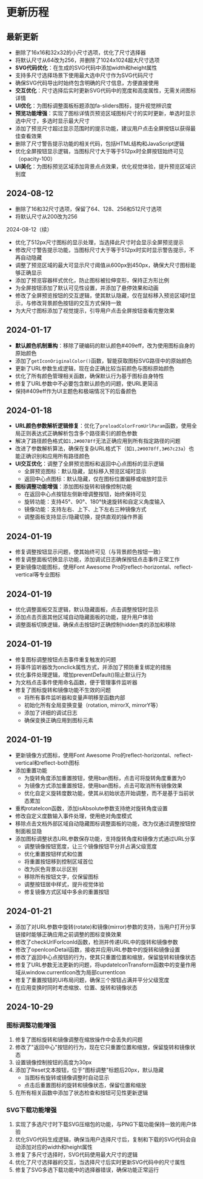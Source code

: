 # 更新历程

## 最新更新
- 删除了16x16和32x32的小尺寸选项，优化了尺寸选择器
- 将默认尺寸从64改为256，并删除了1024x1024超大尺寸选项
- **SVG代码优化**：在生成的SVG代码中添加width和height属性
- 支持多尺寸选择场景下使用最大选中尺寸作为SVG代码尺寸
- 确保SVG代码导出时始终包含明确的尺寸信息，方便直接使用
- **交互优化**：尺寸选择后实时更新SVG代码中的宽度和高度属性，无需关闭图标详情
- **UI优化**：为图标调整面板标题添加fa-sliders图标，提升视觉辨识度
- **预览功能增强**：实现了图标详情页预览区域图标尺寸的实时更新，单选时显示选中尺寸，多选时显示最大尺寸
- 添加了预览尺寸超过显示范围时的提示功能，建议用户点击全屏按钮以获得最佳查看效果
- 删除了尺寸警告提示功能的相关代码，包括HTML结构和JavaScript逻辑
- 优化全屏按钮显示逻辑，当图标尺寸大于等于512px时全屏按钮始终可见（opacity-100）
- **UI美化**：为图标预览区域添加背景点点效果，优化视觉体验，提升预览区域识别度

## 2024-08-12
- 删除了16和32尺寸选项，保留了64、128、256和512尺寸选项
- 将默认尺寸从200改为256

2024-08-12（续）
- 优化了512px尺寸图标的显示处理，当选择此尺寸时会显示全屏预览提示
- 修改尺寸警告提示功能，当图标尺寸大于等于512px时实时显示警告提示，不再自动隐藏
- 调整了预览区域的最大可显示尺寸阈值从600px到450px，确保大尺寸图标能够正确显示
- 添加了预览容器样式优化，防止图标被拉伸变形，保持正方形比例
- 为全屏按钮添加了默认可见性设置，并添加了悬停效果和动画
- 修改了全屏预览按钮的交互逻辑，使其默认隐藏，仅在鼠标移入预览区域时显示，与修改背景颜色按钮的交互方式保持一致
- 为大尺寸图标添加了视觉提示，引导用户点击全屏按钮查看完整效果

## 2024-01-17
- **默认颜色机制重构**：移除了硬编码的默认颜色#409eff，改为使用图标自身的原始颜色
- 添加了`getIconOriginalColor()`函数，智能获取图标SVG路径中的原始颜色
- 更新了URL参数生成逻辑，现在会正确比较当前颜色与图标原始颜色
- 优化了所有颜色管理相关函数，确保默认行为基于图标自身特性
- 修复了URL参数中不必要包含默认颜色的问题，使URL更简洁
- 保持#409eff作为UI主题色和极端情况下的后备颜色

## 2024-01-18
- **URL颜色参数解析逻辑修复**：优化了`preloadColorFromUrlParam`函数，使用全局正则表达式正确解析包含多个路径索引的颜色参数
- 解决了路径颜色格式如`1,2#0078ff`无法正确应用到所有指定路径的问题
- 改进了参数解析算法，确保在复杂URL格式下（如`1,2#0078ff,3#67c23a`）也能正确识别和应用所有路径颜色
- **UI交互优化**：调整了全屏预览图标和返回中心点图标的显示逻辑
  - 全屏预览图标：默认隐藏，鼠标移入预览区域时显示
  - 返回中心点图标：默认隐藏，仅在图标位置偏移或缩放时显示
- **图标调整功能增强**：添加图标旋转和镜像控制功能
  - 在返回中心点按钮左侧新增调整按钮，始终保持可见
  - 旋转功能：支持45°、90°、180°快速旋转和自定义角度输入
  - 镜像功能：支持左右、上下、上下左右三种镜像方式
  - 调整面板支持显示/隐藏切换，提供直观的操作界面

## 2024-01-19
- 修复调整按钮显示问题，使其始终可见（与背景颜色按钮一致）
- 修复调整面板切换显示功能，添加调试日志确保按钮点击事件正常工作
- 更新镜像功能图标，使用Font Awesome Pro的reflect-horizontal、reflect-vertical等专业图标

## 2024-01-19
- 优化调整面板交互逻辑，默认隐藏面板，点击调整按钮时显示
- 添加点击页面其他区域自动隐藏面板的功能，提升用户体验
- 调整面板切换逻辑，确保点击按钮时正确控制hidden类的添加和移除

## 2024-01-19
- 修复图标调整按钮点击事件重复触发的问题
- 将事件监听器改为onclick属性方式，并添加了预防重复绑定的措施
- 优化事件处理逻辑，增加preventDefault()阻止默认行为
- 为文档点击事件使用命名函数，便于管理事件监听器
- 修复了图标旋转和镜像功能不生效的问题
  - 将所有事件监听器和变量声明移至函数内部
  - 初始化所有全局变换变量（rotation, mirrorX, mirrorY等）
  - 添加了详细的调试日志
  - 确保变换正确应用到图标元素

## 2024-01-19
- 更新镜像方式图标，使用Font Awesome Pro的reflect-horizontal、reflect-vertical和reflect-both图标
- 添加重置功能
  - 为旋转角度添加重置按钮，使用ban图标，点击可将旋转角度重置为0
  - 为镜像方式添加重置按钮，使用ban图标，点击可取消所有镜像效果
  - 优化自定义旋转度数功能，使其从初始状态开始调整，而不是基于当前状态累加
- 重构rotateIcon函数，添加isAbsolute参数支持绝对旋转角度设置
- 修改自定义度数输入事件处理，使用绝对角度模式
- 移除点击文档外部区域自动隐藏图标调整面板的功能，改为仅通过调整按钮控制面板显隐
- 添加图标调整状态URL参数保存功能，支持旋转角度和镜像方式通过URL分享
  - 调整镜像按钮宽度，让三个镜像按钮平分并占满父级宽度
  - 优化重置按钮样式和位置
  - 将重置按钮移到控制区域首位
  - 改为灰色背景以示区别
  - 移除所有按钮文字，仅保留图标
  - 调整按钮居中样式，提升视觉体验
  - 修复镜像方式区域中多余的重置按钮

## 2024-01-21
- 添加了对URL参数中旋转(rotate)和镜像(mirror)参数的支持，当用户打开分享链接时能够正确应用之前调整的图标变换效果
- 修改了checkUrlForIconId函数，检测并传递URL中的旋转和镜像参数
- 修改了openIconDetail函数，接收并应用URL参数中的旋转和镜像设置
- 修改了返回中心点按钮的行为，使其只重置位置和缩放，保留旋转和镜像状态
- 修复了URL参数无法更新的问题，将updateIconTransform函数中的变量作用域从window.currentIcon改为局部currentIcon
- 修复了重置按钮的UI布局问题，确保三个按钮占满并平分父级宽度
- 在应用变换时同时考虑缩放、位置、旋转和镜像状态

## 2024-10-29

### 图标调整功能增强

1. 修复了图标旋转和镜像调整在缩放操作中会丢失的问题
2. 修改了"返回中心"按钮的行为，现在它只重置位置和缩放，保留旋转和镜像状态
3. 设置镜像控制按钮的高度为30px
4. 添加了Reset文本按钮，位于"图标调整"标题后20px，默认隐藏
   - 当图标有旋转或镜像调整时自动显示
   - 点击后重置图标的旋转和镜像状态，保留位置和缩放
5. 在所有相关函数中添加了状态检查和按钮可见性更新逻辑

### SVG下载功能增强

1. 实现了多选尺寸时下载SVG压缩包的功能，与PNG下载功能保持一致的用户体验
2. 优化SVG代码生成逻辑，确保当用户选择尺寸后，复制和下载的SVG代码会自动添加对应的width和height属性
3. 修复了多尺寸选择时，SVG代码使用最大尺寸的逻辑
4. 优化了尺寸选择器的交互，当选择尺寸后实时更新SVG代码中的尺寸属性
5. 修复了SVG多选下载功能中的选择器错误，确保功能正常运行